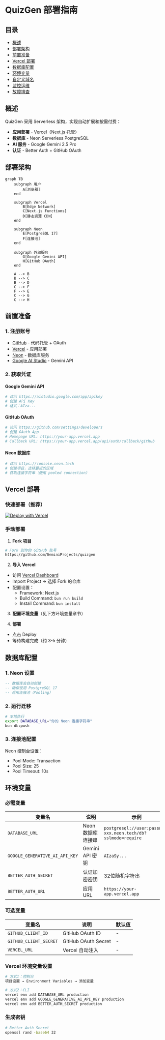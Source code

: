 # QuizGen 部署指南

## 目录

- [概述](#概述)
- [部署架构](#部署架构)
- [前置准备](#前置准备)
- [Vercel 部署](#vercel-部署)
- [数据库配置](#数据库配置)
- [环境变量](#环境变量)
- [自定义域名](#自定义域名)
- [监控运维](#监控运维)
- [故障排查](#故障排查)

## 概述

QuizGen 采用 Serverless 架构，实现自动扩展和按需付费：

- **应用部署** - Vercel（Next.js 托管）
- **数据库** - Neon Serverless PostgreSQL
- **AI 服务** - Google Gemini 2.5 Pro
- **认证** - Better Auth + GitHub OAuth

## 部署架构

```mermaid
graph TB
    subgraph 用户
        A[浏览器]
    end
    
    subgraph Vercel
        B[Edge Network]
        C[Next.js Functions]
        D[静态资源 CDN]
    end
    
    subgraph Neon
        E[PostgreSQL 17]
        F[连接池]
    end
    
    subgraph 外部服务
        G[Google Gemini API]
        H[GitHub OAuth]
    end
    
    A --> B
    B --> C
    B --> D
    C --> F
    F --> E
    C --> G
    C --> H
```

## 前置准备

### 1. 注册账号

- [GitHub](https://github.com) - 代码托管 + OAuth
- [Vercel](https://vercel.com) - 应用部署
- [Neon](https://neon.tech) - 数据库服务
- [Google AI Studio](https://aistudio.google.com) - Gemini API

### 2. 获取凭证

#### Google Gemini API
```bash
# 访问 https://aistudio.google.com/app/apikey
# 创建 API Key
# 格式：AIza...
```

#### GitHub OAuth
```bash
# 访问 https://github.com/settings/developers
# 创建 OAuth App
# Homepage URL: https://your-app.vercel.app
# Callback URL: https://your-app.vercel.app/api/auth/callback/github
```

#### Neon 数据库
```bash
# 访问 https://console.neon.tech
# 创建项目，选择最近的区域
# 获取连接字符串（使用 pooled connection）
```

## Vercel 部署

### 快速部署（推荐）

[![Deploy with Vercel](https://vercel.com/button)](https://vercel.com/new/clone?repository-url=https://github.com/GeminiProjects/quizgen)

### 手动部署

1. **Fork 项目**
```bash
# Fork 到你的 GitHub 账号
https://github.com/GeminiProjects/quizgen
```

2. **导入 Vercel**
- 访问 [Vercel Dashboard](https://vercel.com/dashboard)
- Import Project → 选择 Fork 的仓库
- 配置设置：
  - Framework: Next.js
  - Build Command: `bun run build`
  - Install Command: `bun install`

3. **配置环境变量**（见下方环境变量章节）

4. **部署**
- 点击 Deploy
- 等待构建完成（约 3-5 分钟）

## 数据库配置

### 1. Neon 设置

```sql
-- 数据库会自动创建
-- 确保使用 PostgreSQL 17
-- 启用连接池（Pooling）
```

### 2. 运行迁移

```bash
# 本地执行
export DATABASE_URL="你的 Neon 连接字符串"
bun db:push
```

### 3. 连接池配置

Neon 控制台设置：
- Pool Mode: Transaction
- Pool Size: 25
- Pool Timeout: 10s

## 环境变量

### 必需变量

| 变量名                         | 说明              | 示例                                                         |
| ------------------------------ | ----------------- | ------------------------------------------------------------ |
| `DATABASE_URL`                 | Neon 数据库连接串 | `postgresql://user:pass@ep-xxx.neon.tech/db?sslmode=require` |
| `GOOGLE_GENERATIVE_AI_API_KEY` | Gemini API 密钥   | `AIzaSy...`                                                  |
| `BETTER_AUTH_SECRET`           | 认证加密密钥      | 32位随机字符串                                               |
| `BETTER_AUTH_URL`              | 应用 URL          | `https://your-app.vercel.app`                                |

### 可选变量

| 变量名                 | 说明                | 默认值 |
| ---------------------- | ------------------- | ------ |
| `GITHUB_CLIENT_ID`     | GitHub OAuth ID     | -      |
| `GITHUB_CLIENT_SECRET` | GitHub OAuth Secret | -      |
| `VERCEL_URL`           | Vercel 自动注入     | -      |

### Vercel 环境变量设置

```bash
# 方式1：控制台
项目设置 → Environment Variables → 添加变量

# 方式2：CLI
vercel env add DATABASE_URL production
vercel env add GOOGLE_GENERATIVE_AI_API_KEY production
vercel env add BETTER_AUTH_SECRET production
```

### 生成密钥

```bash
# Better Auth Secret
openssl rand -base64 32
```
